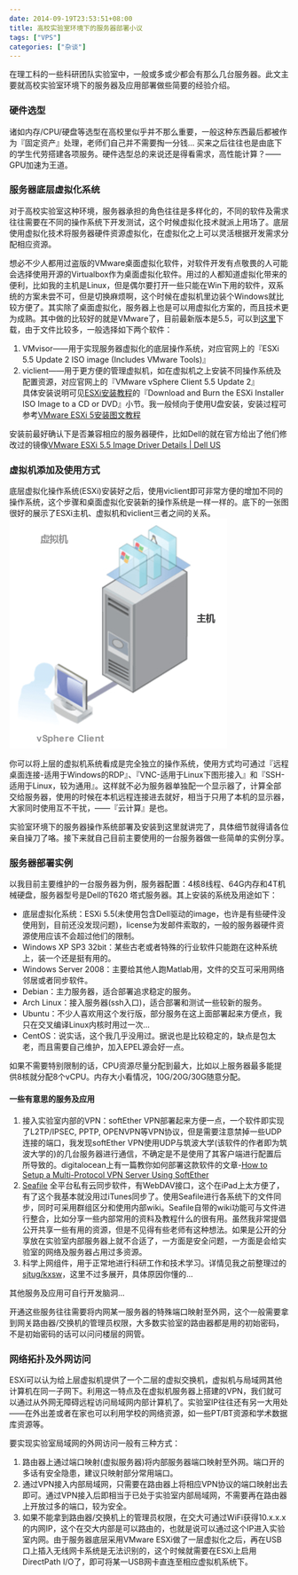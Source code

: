 ```yaml
---
date: 2014-09-19T23:53:51+08:00
title: 高校实验室环境下的服务器部署小议
tags: ["VPS"]
categories: ["杂谈"]
---
```


在理工科的一些科研团队实验室中，一般或多或少都会有那么几台服务器。此文主要就高校实验室环境下的服务器及应用部署做些简要的经验介绍。  

### 硬件选型  

诸如内存/CPU/硬盘等选型在高校里似乎并不那么重要，一般这种东西最后都被作为『固定资产』处理，老师们自己并不需要掏一分钱... 买来之后往往也是由底下的学生代劳搭建各项服务。硬件选型总的来说还是得看需求，高性能计算？——GPU加速为王道。

### 服务器底层虚拟化系统  

对于高校实验室这种环境，服务器承担的角色往往是多样化的，不同的软件及需求往往需要在不同的操作系统下开发测试，这个时候虚拟化技术就派上用场了。底层使用虚拟化技术将服务器硬件资源虚拟化，在虚拟化之上可以灵活根据开发需求分配相应资源。  

想必不少人都用过盗版的VMware桌面虚拟化软件，对软件开发有点敬畏的人可能会选择使用开源的Virtualbox作为桌面虚拟化软件。用过的人都知道虚拟化带来的便利，比如我的主机是Linux，但是偶尔要打开一些只能在Win下用的软件，双系统的方案未尝不可，但是切换麻烦啊，这个时候在虚拟机里边装个Windows就比较方便了。其实除了桌面虚拟化，服务器上也是可以用虚拟化方案的，而且技术更为成熟。其中做的比较好的就是VMware了，目前最新版本是5.5，可以到[这里](https://my.vmware.com/cn/web/vmware/details?productId=353&downloadGroup=ESXI55U2)下载，由于文件比较多，一般选择如下两个软件：  

1. VMvisor——用于实现服务器虚拟化的底层操作系统，对应官网上的『ESXi 5.5 Update 2 ISO image (Includes VMware Tools)』  
2. viclient——用于更方便的管理虚拟机，如在虚拟机之上安装不同操作系统及配置资源，对应官网上的『VMware vSphere Client 5.5 Update 2』  
具体安装说明可见[ESXi安装教程](https://pubs.vmware.com/vsphere-55/topic/com.vmware.ICbase/PDF/vsphere-esxi-vcenter-server-55-installation-setup-guide.pdf)的『Download and Burn the ESXi Installer ISO Image to a CD or DVD』小节。我一般倾向于使用U盘安装，安装过程可参考[VMware ESXi 5安装图文教程](http://www.2cto.com/os/201201/117743.html)  

安装前最好确认下是否兼容相应的服务器硬件，比如Dell的就在官方给出了他们修改过的镜像[VMware ESXi 5.5 Image Driver Details | Dell US](http://www.dell.com/support/home/us/en/19/Drivers/DriversDetails?driverId=5YC4T)  

### 虚拟机添加及使用方式  

底层虚拟化操作系统(ESXi)安装好之后，使用viclient即可非常方便的增加不同的操作系统，这个步骤和桌面虚拟化安装新的操作系统是一样一样的。底下的一张图很好的展示了ESXi主机、虚拟机和viclient三者之间的关系。  
![ESXi-viclient-Server](/pictures/misc/esxi.png)

你可以将上层的虚拟机系统看成是完全独立的操作系统，使用方式均可通过『远程桌面连接-适用于Windows的RDP』、『VNC-适用于Linux下图形接入』和『SSH-适用于Linux，较为通用』。这样就不必为服务器单独配一个显示器了，计算全部交给服务器，使用的时候在本机远程连接进去就好，相当于只用了本机的显示器，大家同时使用互不干扰，——『云计算』是也。  

实验室环境下的服务器操作系统部署及安装到这里就讲完了，具体细节就得请各位亲自操刀了咯。接下来就自己目前主要使用的一台服务器做一些简单的实例分享。  

### 服务器部署实例  

以我目前主要维护的一台服务器为例，服务器配置：4核8线程、64G内存和4T机械硬盘，服务器型号是Dell的T620 塔式服务器。其上安装的系统及用途如下：  

* 底层虚拟化系统：ESXi 5.5(未使用包含Dell驱动的image，也许是有些硬件没使用到，目前还没发现问题)，license为发邮件索取的，一般的服务器硬件资源使用应该不会超过他们的限制。  
* Windows XP SP3 32bit：某些古老或者特殊的行业软件只能跑在这种系统上，装一个还是挺有用的。  
* Windows Server 2008：主要给其他人跑Matlab用，文件的交互可采用网络邻居或者同步软件。  
* Debian：主力服务器，适合部署追求稳定的服务。  
* Arch Linux：接入服务器(ssh入口)，适合部署和测试一些较新的服务。  
* Ubuntu：不少人喜欢用这个发行版，部分服务在这上面部署起来方便点，我只在交叉编译Linux内核时用过一次...  
* CentOS：说实话，这个我几乎没用过。据说也是比较稳定的，缺点是包太老，而且需要自己维护，加入EPEL源会好一点。  

如果不需要特别限制的话，CPU资源尽量分配到最大，比如以上服务器最多能提供8核就分配8个vCPU。内存大小看情况，10G/20G/30G随意分配。  

#### 一些有意思的服务及应用  

1. 接入实验室内部的VPN：softEther VPN部署起来方便一点，一个软件即实现了L2TP/IPSEC, PPTP, OPENVPN等VPN协议，但是需要注意禁掉一些UDP连接的端口，我发现softEther VPN使用UDP与筑波大学(该软件的作者即为筑波大学的)的几台服务器进行通信，不确定是不是使用了其客户端进行配置后所导致的。digitalocean上有一篇教你如何部署这款软件的文章-[How to Setup a Multi-Protocol VPN Server Using SoftEther](https://www.digitalocean.com/community/tutorials/how-to-setup-a-multi-protocol-vpn-server-using-softether)    
2. [Seafile](http://seafile.com/home/) 全平台私有云同步软件，有WebDAV接口，这个在iPad上太方便了，有了这个我基本就没用过iTunes同步了。使用Seafile进行各系统下的文件同步，同时可采用群组区分和使用内部wiki。Seafile自带的wiki功能可与文件进行整合，比如分享一些内部常用的资料及教程什么的很有用。虽然我非常提倡公开共享一些有用的资源，但是不见得有些老师有这种想法。如果是公开的分享放在实验室内部服务器上就不合适了，一方面是安全问题，一方面是会给实验室的网络及服务器占用过多资源。  
3. 科学上网组件，用于正常地进行科研工作和技术学习。详情见我之前整理过的[sjtug/kxsw](https://github.com/sjtug/kxsw)，这里不过多展开，具体原因你懂的...   

其他服务及应用可自行开发脑洞...

开通这些服务往往需要将内网某一服务器的特殊端口映射至外网，这个一般需要拿到网关路由器/交换机的管理员权限，大多数实验室的路由器都是用的初始密码，不是初始密码的话可以问问楼层的网管。  

### 网络拓扑及外网访问  

ESXi可以认为给上层虚拟机提供了一个二层的虚拟交换机，虚拟机与局域网其他计算机在同一子网下。利用这一特点及在虚拟机服务器上搭建的VPN，我们就可以通过从外网无障碍远程访问局域网内部计算机了。实验室IP往往还有另一大用处——在外出差或者在家也可以利用学校的网络资源，如一些PT/BT资源和学术数据库资源等。  

要实现实验室局域网的外网访问一般有三种方式：  

1. 路由器上通过端口映射(虚拟服务器)将内部服务器端口映射至外网。端口开的多话有安全隐患，建议只映射部分常用端口。  
2. 通过VPN接入内部局域网，只需要在路由器上将相应VPN协议的端口映射出去即可。通过VPN接入后即相当于已处于实验室内部局域网，不需要再在路由器上开放过多的端口，较为安全。  
3. 如果不能拿到路由器/交换机上的管理员权限，在交大可通过WiFi获得10.x.x.x的内网IP，这个在交大内部是可以路由的，也就是说可以通过这个IP进入实验室内网。由于服务器底层采用VMware ESXi做了一层虚拟化之后，再在USB口上插入无线网卡系统是无法识别的，这个时候就需要在ESXi上启用DirectPath I/O了，即可将某一USB网卡直连至相应虚拟机系统下。